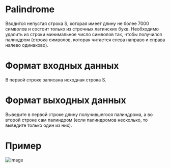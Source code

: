 # Palindrome
Вводится непустая строка S, которая имеет длину не более 7000 символов и состоит только из строчных латинских букв. Необходимо удалить из строки минимальное число символов так, чтобы получился палиндром (строка символов, которая читается слева направо и справа налево одинаково).

# Формат входных данных
В первой строке записана исходная строка S.

# Формат выходных данных
Выведите в первой строке длину получившегося палиндрома, а во второй строке сам палиндром (если палиндромов несколько, то выведите только один из них).

# Пример
![image](https://user-images.githubusercontent.com/116422832/202836589-bc61c0f2-bc06-4317-868d-fd7039700f06.png)
